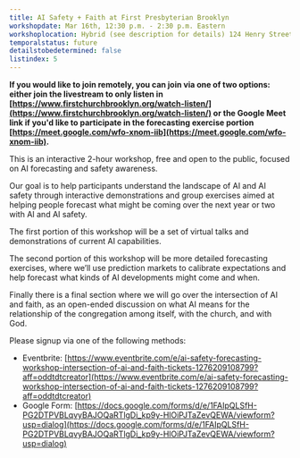 ```yaml
---
title: AI Safety + Faith at First Presbyterian Brooklyn
workshopdate: Mar 16th, 12:30 p.m. - 2:30 p.m. Eastern
workshoplocation: Hybrid (see description for details) 124 Henry Street, Brooklyn, NY 11201
temporalstatus: future
detailstobedetermined: false
listindex: 5
---
```


**If you would like to join remotely, you can join via one of two options:
either join the livestream to only listen in
[https://www.firstchurchbrooklyn.org/watch-listen/](https://www.firstchurchbrooklyn.org/watch-listen/) or the Google Meet link if you'd like to participate in the forecasting exercise portion [https://meet.google.com/wfo-xnom-iib](https://meet.google.com/wfo-xnom-iib).**

This is an interactive 2-hour workshop, free and open to the public, focused on AI forecasting and safety awareness.

Our goal is to help participants understand the landscape of AI and AI safety through interactive demonstrations and group exercises aimed at helping people forecast what might be coming over the next year or two with AI and AI safety.

The first portion of this workshop will be a set of virtual talks and demonstrations of current AI capabilities.

The second portion of this workshop will be more detailed forecasting exercises, where we’ll use prediction markets to calibrate expectations and help forecast what kinds of AI developments might come and when.

Finally there is a final section where we will go over the intersection of AI and faith, as an open-ended discussion on what AI means for the relationship of the congregation among itself, with the church, and with God.

Please signup via one of the following methods:

+ Eventbrite: [https://www.eventbrite.com/e/ai-safety-forecasting-workshop-intersection-of-ai-and-faith-tickets-1276209108799?aff=oddtdtcreator](https://www.eventbrite.com/e/ai-safety-forecasting-workshop-intersection-of-ai-and-faith-tickets-1276209108799?aff=oddtdtcreator)
+ Google Form: [https://docs.google.com/forms/d/e/1FAIpQLSfH-PG2DTPVBLqvyBAJOQaRTlgDi_kp9y-HlOiPJTaZevQEWA/viewform?usp=dialog](https://docs.google.com/forms/d/e/1FAIpQLSfH-PG2DTPVBLqvyBAJOQaRTlgDi_kp9y-HlOiPJTaZevQEWA/viewform?usp=dialog)
